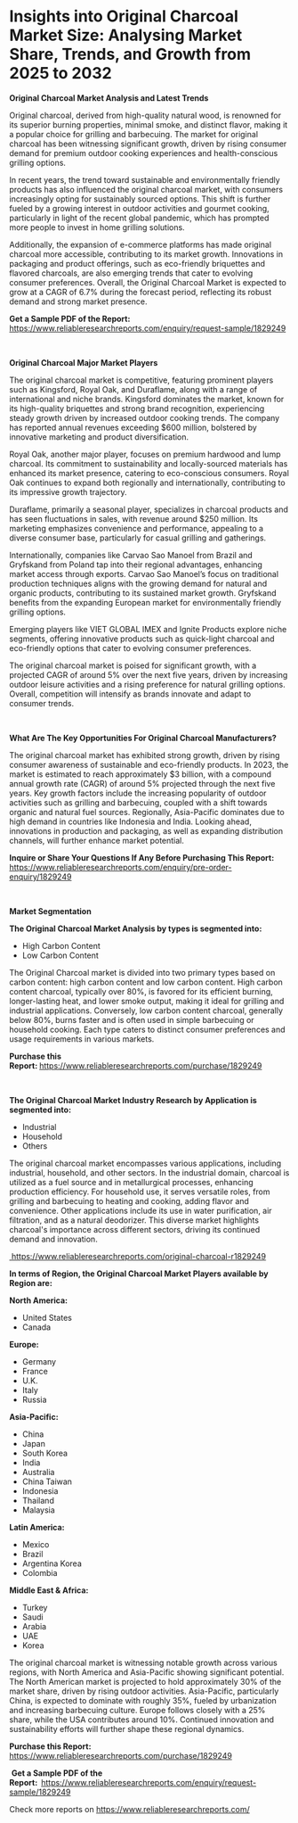 <p><h1>Insights into Original Charcoal Market Size: Analysing Market Share, Trends, and Growth from 2025 to 2032</h1></p><p><strong>Original Charcoal Market Analysis and Latest Trends</strong></p>
<p><p>Original charcoal, derived from high-quality natural wood, is renowned for its superior burning properties, minimal smoke, and distinct flavor, making it a popular choice for grilling and barbecuing. The market for original charcoal has been witnessing significant growth, driven by rising consumer demand for premium outdoor cooking experiences and health-conscious grilling options.</p><p>In recent years, the trend toward sustainable and environmentally friendly products has also influenced the original charcoal market, with consumers increasingly opting for sustainably sourced options. This shift is further fueled by a growing interest in outdoor activities and gourmet cooking, particularly in light of the recent global pandemic, which has prompted more people to invest in home grilling solutions.</p><p>Additionally, the expansion of e-commerce platforms has made original charcoal more accessible, contributing to its market growth. Innovations in packaging and product offerings, such as eco-friendly briquettes and flavored charcoals, are also emerging trends that cater to evolving consumer preferences. Overall, the Original Charcoal Market is expected to grow at a CAGR of 6.7% during the forecast period, reflecting its robust demand and strong market presence.</p></p>
<p><strong>Get a Sample PDF of the Report:&nbsp;</strong> <a href="https://www.reliableresearchreports.com/enquiry/request-sample/1829249?utm_campaign=3022&utm_medium=2&utm_source=Github&utm_content=ia&utm_term=01042025&utm_id=original-charcoal">https://www.reliableresearchreports.com/enquiry/request-sample/1829249</a></p>
<p>&nbsp;</p>
<p><strong>Original Charcoal Major Market Players</strong></p>
<p><p>The original charcoal market is competitive, featuring prominent players such as Kingsford, Royal Oak, and Duraflame, along with a range of international and niche brands. Kingsford dominates the market, known for its high-quality briquettes and strong brand recognition, experiencing steady growth driven by increased outdoor cooking trends. The company has reported annual revenues exceeding $600 million, bolstered by innovative marketing and product diversification.</p><p>Royal Oak, another major player, focuses on premium hardwood and lump charcoal. Its commitment to sustainability and locally-sourced materials has enhanced its market presence, catering to eco-conscious consumers. Royal Oak continues to expand both regionally and internationally, contributing to its impressive growth trajectory. </p><p>Duraflame, primarily a seasonal player, specializes in charcoal products and has seen fluctuations in sales, with revenue around $250 million. Its marketing emphasizes convenience and performance, appealing to a diverse consumer base, particularly for casual grilling and gatherings.</p><p>Internationally, companies like Carvao Sao Manoel from Brazil and Gryfskand from Poland tap into their regional advantages, enhancing market access through exports. Carvao Sao Manoel’s focus on traditional production techniques aligns with the growing demand for natural and organic products, contributing to its sustained market growth. Gryfskand benefits from the expanding European market for environmentally friendly grilling options.</p><p>Emerging players like VIET GLOBAL IMEX and Ignite Products explore niche segments, offering innovative products such as quick-light charcoal and eco-friendly options that cater to evolving consumer preferences.</p><p>The original charcoal market is poised for significant growth, with a projected CAGR of around 5% over the next five years, driven by increasing outdoor leisure activities and a rising preference for natural grilling options. Overall, competition will intensify as brands innovate and adapt to consumer trends.</p></p>
<p>&nbsp;</p>
<p><strong>What Are The Key Opportunities For Original Charcoal Manufacturers?</strong></p>
<p><p>The original charcoal market has exhibited strong growth, driven by rising consumer awareness of sustainable and eco-friendly products. In 2023, the market is estimated to reach approximately $3 billion, with a compound annual growth rate (CAGR) of around 5% projected through the next five years. Key growth factors include the increasing popularity of outdoor activities such as grilling and barbecuing, coupled with a shift towards organic and natural fuel sources. Regionally, Asia-Pacific dominates due to high demand in countries like Indonesia and India. Looking ahead, innovations in production and packaging, as well as expanding distribution channels, will further enhance market potential.</p></p>
<p><strong>Inquire or Share Your Questions If Any Before Purchasing This Report:</strong> <a href="https://www.reliableresearchreports.com/enquiry/pre-order-enquiry/1829249?utm_campaign=3022&utm_medium=2&utm_source=Github&utm_content=ia&utm_term=01042025&utm_id=original-charcoal">https://www.reliableresearchreports.com/enquiry/pre-order-enquiry/1829249</a></p>
<p>&nbsp;</p>
<p><strong>Market Segmentation</strong></p>
<p><strong>The Original Charcoal Market Analysis by types is segmented into:</strong></p>
<p><ul><li>High Carbon Content</li><li>Low Carbon Content</li></ul></p>
<p><p>The Original Charcoal market is divided into two primary types based on carbon content: high carbon content and low carbon content. High carbon content charcoal, typically over 80%, is favored for its efficient burning, longer-lasting heat, and lower smoke output, making it ideal for grilling and industrial applications. Conversely, low carbon content charcoal, generally below 80%, burns faster and is often used in simple barbecuing or household cooking. Each type caters to distinct consumer preferences and usage requirements in various markets.</p></p>
<p><strong>Purchase this Report:&nbsp;</strong><a href="https://www.reliableresearchreports.com/purchase/1829249?utm_campaign=3022&utm_medium=2&utm_source=Github&utm_content=ia&utm_term=01042025&utm_id=original-charcoal">https://www.reliableresearchreports.com/purchase/1829249</a></p>
<p>&nbsp;</p>
<p><strong>The Original Charcoal Market Industry Research by Application is segmented into:</strong></p>
<p><ul><li>Industrial</li><li>Household</li><li>Others</li></ul></p>
<p><p>The original charcoal market encompasses various applications, including industrial, household, and other sectors. In the industrial domain, charcoal is utilized as a fuel source and in metallurgical processes, enhancing production efficiency. For household use, it serves versatile roles, from grilling and barbecuing to heating and cooking, adding flavor and convenience. Other applications include its use in water purification, air filtration, and as a natural deodorizer. This diverse market highlights charcoal's importance across different sectors, driving its continued demand and innovation.</p></p>
<p><a href="https://www.reliableresearchreports.com/original-charcoal-r1829249?utm_campaign=3022&utm_medium=2&utm_source=Github&utm_content=ia&utm_term=01042025&utm_id=original-charcoal">&nbsp;https://www.reliableresearchreports.com/original-charcoal-r1829249</a></p>
<p><strong>In terms of Region, the Original Charcoal Market Players available by Region are:</strong></p>
<p>
    <p> <strong> North America: </strong>
        <ul>
            <li>United States</li>
            <li>Canada</li>
        </ul>
        </p> 
    <p> <strong> Europe: </strong>
        <ul>
            <li>Germany</li>
            <li>France</li>
            <li>U.K.</li>
            <li>Italy</li>
            <li>Russia</li>
        </ul>
        </p> 
    <p> <strong> Asia-Pacific: </strong>
        <ul>
            <li>China</li>
            <li>Japan</li>
            <li>South Korea</li>
            <li>India</li>
            <li>Australia</li>
            <li>China Taiwan</li>
            <li>Indonesia</li>
            <li>Thailand</li>
            <li>Malaysia</li>
        </ul>
        </p> 
    <p> <strong> Latin America: </strong>
        <ul>
            <li>Mexico</li>
            <li>Brazil</li>
            <li>Argentina Korea</li>
            <li>Colombia</li>
        </ul>
        </p> 
    <p> <strong> Middle East & Africa: </strong>
        <ul>
            <li>Turkey</li>
            <li>Saudi</li>
            <li>Arabia</li>
            <li>UAE</li>
            <li>Korea</li>
        </ul>
    </p>
    </p>
<p><p>The original charcoal market is witnessing notable growth across various regions, with North America and Asia-Pacific showing significant potential. The North American market is projected to hold approximately 30% of the market share, driven by rising outdoor activities. Asia-Pacific, particularly China, is expected to dominate with roughly 35%, fueled by urbanization and increasing barbecuing culture. Europe follows closely with a 25% share, while the USA contributes around 10%. Continued innovation and sustainability efforts will further shape these regional dynamics.</p></p>
<p><strong>Purchase this Report: </strong><a href="https://www.reliableresearchreports.com/purchase/1829249?utm_campaign=3022&utm_medium=2&utm_source=Github&utm_content=ia&utm_term=01042025&utm_id=original-charcoal">https://www.reliableresearchreports.com/purchase/1829249</a></p>
<p>&nbsp;<strong>Get a Sample PDF of the Report:&nbsp;&nbsp;</strong><a href="https://www.reliableresearchreports.com/enquiry/request-sample/1829249?utm_campaign=3022&utm_medium=2&utm_source=Github&utm_content=ia&utm_term=01042025&utm_id=original-charcoal">https://www.reliableresearchreports.com/enquiry/request-sample/1829249</a></p>
<p><strong></strong></p>
<p>Check more reports on <a href="https://www.reliableresearchreports.com/?utm_campaign=3022&utm_medium=2&utm_source=Github&utm_content=ia&utm_term=01042025&utm_id=original-charcoal">https://www.reliableresearchreports.com/</a></p>